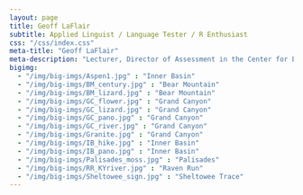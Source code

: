 ```yaml
---
layout: page
title: Geoff LaFlair
subtitle: Applied Linguist / Language Tester / R Enthusiast
css: "/css/index.css"
meta-title: "Geoff LaFlair"
meta-description: "Lecturer, Director of Assessment in the Center for ESL at the University of Kentucky"
bigimg:
  - "/img/big-imgs/Aspen1.jpg" : "Inner Basin"
  - "/img/big-imgs/BM_century.jpg" : "Bear Mountain"
  - "/img/big-imgs/BM_lizard.jpg" : "Bear Mountain"
  - "/img/big-imgs/GC_flower.jpg" : "Grand Canyon"
  - "/img/big-imgs/GC_lizard.jpg" : "Grand Canyon"
  - "/img/big-imgs/GC_pano.jpg" : "Grand Canyon"
  - "/img/big-imgs/GC_river.jpg" : "Grand Canyon"
  - "/img/big-imgs/Granite.jpg" : "Grand Canyon"
  - "/img/big-imgs/IB_hike.jpg" : "Inner Basin"
  - "/img/big-imgs/IB_pano.jpg" : "Inner Basin"
  - "/img/big-imgs/Palisades_moss.jpg" : "Palisades"
  - "/img/big-imgs/RR_KYriver.jpg" : "Raven Run"
  - "/img/big-imgs/Sheltowee_sign.jpg" : "Sheltowee Trace"
---
```



